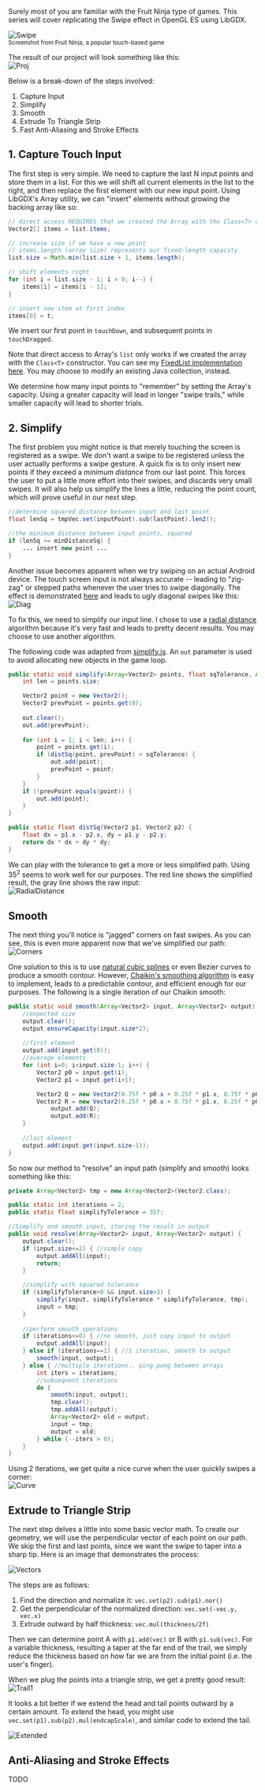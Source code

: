 Surely most of you are familiar with the Fruit Ninja type of games. This series will cover replicating the Swipe effect in OpenGL ES using LibGDX.

![Swipe](http://i.imgur.com/6nFRZDi.png)  
<sup>Screenshot from Fruit Ninja, a popular touch-based game</sup>


The result of our project will look something like this:  
![Proj](http://i.imgur.com/m61ar9v.gif)

Below is a break-down of the steps involved:

1. Capture Input
2. Simplify
3. Smooth
4. Extrude To Triangle Strip
5. Fast Anti-Aliasing and Stroke Effects

## 1. Capture Touch Input

The first step is very simple. We need to capture the last N input points and store them in a list. For this we will shift all current elements in the list to the right, and then replace the first element with our new input point. Using LibGDX's Array utility, we can "insert" elements without growing the backing array like so:

```java
// direct access REQUIRES that we created the Array with the Class<T> constructor
Vector2[] items = list.items;

// increase size if we have a new point
// items.length (array size) represents our fixed-length capacity
list.size = Math.min(list.size + 1, items.length);

// shift elements right
for (int i = list.size - 1; i > 0; i--) {
	items[i] = items[i - 1];
}

// insert new item at first index
items[0] = t;
```

We insert our first point in `touchDown`, and subsequent points in `touchDragged`.

Note that direct access to Array's `list` only works if we created the array with the `Class<T>` constructor. You can see my [FixedList implementation here](https://gist.github.com/mattdesl/5002527). You may choose to modify an existing Java collection, instead.

We determine how many input points to "remember" by setting the Array's capacity. Using a greater capacity will lead in longer "swipe trails," while smaller capacity will lead to shorter trials. 

## 2. Simplify

The first problem you might notice is that merely touching the screen is registered as a swipe. We don't want a swipe to be registered unless the user actually performs a swipe gesture. A quick fix is to only insert new points if they exceed a *minimum distance* from our last point. This forces the user to put a little more effort into their swipes, and discards very small swipes. It will also help us simplify the lines a little, reducing the point count, which will prove useful in our next step.

```java
//determine squared distance between input and last point
float lenSq = tmpVec.set(inputPoint).sub(lastPoint).len2();

//the minimum distance between input points, squared
if (lenSq >= minDistanceSq) {
    ... insert new point ...
}
```

Another issue becomes apparent when we try swiping on an actual Android device. The touch screen input is not always accurate -- leading to "zig-zag" or stepped paths whenever the user tries to swipe diagonally. The effect is demonstrated [here](http://obamapacman.com/2010/01/iphone-wins-smartphone-touchscreen-performance-test-better-than-nexus-one-droid/) and leads to ugly diagonal swipes like this:  
![Diag](http://i.imgur.com/04saiAf.png)

To fix this, we need to simplify our input line. I chose to use a [radial distance](http://psimpl.sourceforge.net/radial-distance.html) algorithm because it's very fast and leads to pretty decent results. You may choose to use another algorithm.

The following code was adapted from [simplify.js](http://mourner.github.com/simplify-js/). An `out` parameter is used to avoid allocating new objects in the game loop.

```java
public static void simplify(Array<Vector2> points, float sqTolerance, Array<Vector2> out) {
	int len = points.size;

	Vector2 point = new Vector2();
	Vector2 prevPoint = points.get(0);
	
	out.clear();
	out.add(prevPoint);
	
	for (int i = 1; i < len; i++) {
		point = points.get(i);
		if (distSq(point, prevPoint) > sqTolerance) {
			out.add(point);
			prevPoint = point;
		}
	}
	if (!prevPoint.equals(point)) {
		out.add(point);
	}
}

public static float distSq(Vector2 p1, Vector2 p2) {
	float dx = p1.x - p2.x, dy = p1.y - p2.y;
	return dx * dx + dy * dy;
}
```

We can play with the tolerance to get a more or less simplified path. Using 35<sup>2</sup> seems to work well for our purposes. The red line shows the simplified result, the gray line shows the raw input:  
![RadialDistance](http://i.imgur.com/2NfgN7m.png)


## Smooth

The next thing you'll notice is "jagged" corners on fast swipes. As you can see, this is even more apparent now that we've simplified our path:  
![Corners](http://i.imgur.com/XmJDF0L.png)

One solution to this is to use [natural cubic splines](http://en.nicoptere.net/?p=210) or even Bezier curves to produce a smooth contour. However, [Chaikin's smoothing algorithm](http://www.idav.ucdavis.edu/education/CAGDNotes/Chaikins-Algorithm/Chaikins-Algorithm.html) is easy to implement, leads to a predictable contour, and efficient enough for our purposes. The following is a single iteration of our Chaikin smooth:

```java
public static void smooth(Array<Vector2> input, Array<Vector2> output) {
	//expected size
	output.clear();
	output.ensureCapacity(input.size*2);
	
	//first element
	output.add(input.get(0));
	//average elements
	for (int i=0; i<input.size-1; i++) {
		Vector2 p0 = input.get(i);
		Vector2 p1 = input.get(i+1);

		Vector2 Q = new Vector2(0.75f * p0.x + 0.25f * p1.x, 0.75f * p0.y + 0.25f * p1.y);
		Vector2 R = new Vector2(0.25f * p0.x + 0.75f * p1.x, 0.25f * p0.y + 0.75f * p1.y);
        	output.add(Q);
	        output.add(R);
	}
	
	//last element
	output.add(input.get(input.size-1));
}
```

So now our method to "resolve" an input path (simplify and smooth) looks something like this:

```java
private Array<Vector2> tmp = new Array<Vector2>(Vector2.class);

public static int iterations = 2;
public static float simplifyTolerance = 35f;

//Simplify and smooth input, storing the result in output
public void resolve(Array<Vector2> input, Array<Vector2> output) {
	output.clear();
	if (input.size<=2) { //simple copy
		output.addAll(input);
		return;
	}

	//simplify with squared tolerance
	if (simplifyTolerance>0 && input.size>3) {
		simplify(input, simplifyTolerance * simplifyTolerance, tmp);
		input = tmp;
	}
	
	//perform smooth operations
	if (iterations<=0) { //no smooth, just copy input to output
		output.addAll(input);
	} else if (iterations==1) { //1 iteration, smooth to output
		smooth(input, output);
	} else { //multiple iterations.. ping-pong between arrays
		int iters = iterations;
		//subsequent iterations
		do {
			smooth(input, output);
			tmp.clear();
			tmp.addAll(output);
			Array<Vector2> old = output;
			input = tmp;
			output = old;
		} while (--iters > 0);
	}
}
```

Using 2 iterations, we get quite a nice curve when the user quickly swipes a corner:  
![Curve](http://i.imgur.com/WXFnDLv.png)


## Extrude to Triangle Strip

The next step delves a little into some basic vector math. To create our geometry, we will use the perpendicular vector of each point on our path. We skip the first and last points, since we want the swipe to taper into a sharp tip. Here is an image that demonstrates the process:  

![Vectors](http://i.imgur.com/lQlRjIR.png)

The steps are as follows:

1. Find the direction and normalize it: `vec.set(p2).sub(p1).nor()`
2. Get the perpendicular of the normalized direction: `vec.set(-vec.y, vec.x)`
3. Extrude outward by half thickness: `vec.mul(thickness/2f)`

Then we can determine point A with `p1.add(vec)` or B with `p1.sub(vec)`. For a variable thickness, resulting a taper at the far end of the trail, we simply reduce the thickness based on how far we are from the initial point (i.e. the user's finger).

When we plug the points into a triangle strip, we get a pretty good result:  
![Trail1](http://i.imgur.com/5QhTQAJ.png)

It looks a bit better if we extend the head and tail points outward by a certain amount. To extend the head, you might use `vec.set(p1).sub(p2).mul(endcapScale)`, and similar code to extend the tail.

![Extended](http://i.imgur.com/vF5IDPC.png)

## Anti-Aliasing and Stroke Effects

TODO